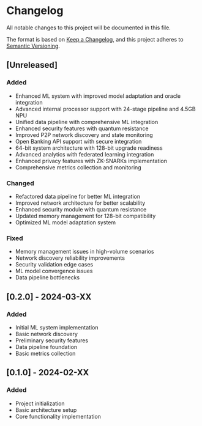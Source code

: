 # Changelog

All notable changes to this project will be documented in this file.

The format is based on [Keep a Changelog](https://keepachangelog.com/en/1.0.0/),
and this project adheres to [Semantic Versioning](https://semver.org/spec/v2.0.0.html).

## [Unreleased]

### Added

- Enhanced ML system with improved model adaptation and oracle integration
- Advanced internal processor support with 24-stage pipeline and 4.5GB NPU
- Unified data pipeline with comprehensive ML integration
- Enhanced security features with quantum resistance
- Improved P2P network discovery and state monitoring
- Open Banking API support with secure integration
- 64-bit system architecture with 128-bit upgrade readiness
- Advanced analytics with federated learning integration
- Enhanced privacy features with ZK-SNARKs implementation
- Comprehensive metrics collection and monitoring

### Changed

- Refactored data pipeline for better ML integration
- Improved network architecture for better scalability
- Enhanced security module with quantum resistance
- Updated memory management for 128-bit compatibility
- Optimized ML model adaptation system

### Fixed

- Memory management issues in high-volume scenarios
- Network discovery reliability improvements
- Security validation edge cases
- ML model convergence issues
- Data pipeline bottlenecks

## [0.2.0] - 2024-03-XX

### Added

- Initial ML system implementation
- Basic network discovery
- Preliminary security features
- Data pipeline foundation
- Basic metrics collection

## [0.1.0] - 2024-02-XX

### Added

- Project initialization
- Basic architecture setup
- Core functionality implementation
